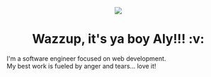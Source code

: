 <p align="center">
<img align=center src="https://github.com/AlySFahmy/AlySFahmy/assets/25463701/4bf34f0c-6b21-49e7-b373-d0b15580aaf9" />
</p>

<h1 align="center"> Wazzup, it's ya boy Aly!!! :v: </h1>

<p>I'm a software engineer focused on web development.<br/>
My best work is fueled by anger and tears... love it!</p>
